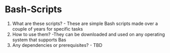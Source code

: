 # Bash-Scripts

1. What are these scripts? - These are simple Bash scripts made over a couple of years for specific tasks
2. How to use them? -They can be downloaded and used on any operating system that supports Bas
3. Any dependencies or prerequisites? - TBD
